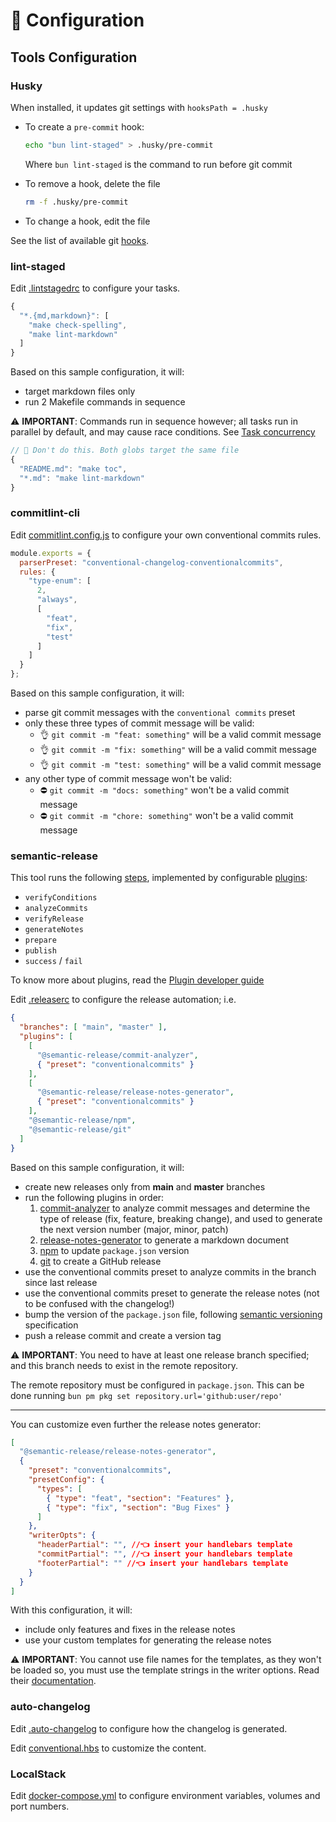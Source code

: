 # 🔧 Configuration

## Tools Configuration

### Husky

When installed, it updates git settings with `hooksPath = .husky`

- To create a `pre-commit` hook:

    ```sh
    echo "bun lint-staged" > .husky/pre-commit
    ```

    Where `bun lint-staged` is the command to run before git commit

- To remove a hook, delete the file

    ```sh
    rm -f .husky/pre-commit
    ```

- To change a hook, edit the file

See the list of available git [hooks](https://git-scm.com/docs/githooks).

### lint-staged

Edit [.lintstagedrc](../.config/.lintstagedrc) to configure your tasks.

```js
{
  "*.{md,markdown}": [
    "make check-spelling",
    "make lint-markdown"
  ]
}
```

Based on this sample configuration, it will:

- target markdown files only
- run 2 Makefile commands in sequence

⚠️ **IMPORTANT**: Commands run in sequence however; all tasks run in parallel by default, and may cause race conditions. See [Task concurrency](https://github.com/lint-staged/lint-staged?tab=readme-ov-file#task-concurrency)

```js
// 🚫 Don't do this. Both globs target the same file
{
  "README.md": "make toc",
  "*.md": "make lint-markdown"
}
```

### commitlint-cli

Edit [commitlint.config.js](../.config/commitlint.config.js) to configure your own conventional commits rules.

```js
module.exports = {
  parserPreset: "conventional-changelog-conventionalcommits",
  rules: {
    "type-enum": [
      2,
      "always",
      [
        "feat",
        "fix",
        "test"
      ]
    ]
  }
};
```

Based on this sample configuration, it will:

- parse git commit messages with the `conventional commits` preset
- only these three types of commit message will be valid:
  - 👌 `git commit -m "feat: something"` will be a valid commit message
  - 👌 `git commit -m "fix: something"` will be a valid commit message
  - 👌 `git commit -m "test: something"` will be a valid commit message
- any other type of commit message won't be valid:
  - ⛔ `git commit -m "docs: something"` won't be a valid commit message
  - ⛔ `git commit -m "chore: something"` won't be a valid commit message

### semantic-release

This tool runs the following [steps](https://github.com/semantic-release/semantic-release/blob/master/docs/usage/plugins.md#plugins), implemented by configurable [plugins](https://github.com/semantic-release/semantic-release/blob/master/docs/extending/plugins-list.md):

- `verifyConditions`
- `analyzeCommits`
- `verifyRelease`
- `generateNotes`
- `prepare`
- `publish`
- `success` / `fail`

To know more about plugins, read the [Plugin developer guide](https://github.com/semantic-release/semantic-release/blob/master/docs/developer-guide/plugin.md)

Edit [.releaserc](../.config/.releaserc) to configure the release automation; i.e.

```json
{
  "branches": [ "main", "master" ],
  "plugins": [
    [
      "@semantic-release/commit-analyzer",
      { "preset": "conventionalcommits" }
    ],
    [
      "@semantic-release/release-notes-generator",
      { "preset": "conventionalcommits" }
    ],
    "@semantic-release/npm",
    "@semantic-release/git"
  ]
}
```

Based on this sample configuration, it will:

- create new releases only from **main** and **master** branches
- run the following plugins in order:
  1. [commit-analyzer](https://github.com/semantic-release/commit-analyzer) to analyze commit messages and determine the type of release (fix, feature, breaking change), and used to generate the next version number (major, minor, patch)
  2. [release-notes-generator](https://github.com/semantic-release/release-notes-generator) to generate a markdown document
  3. [npm](https://github.com/semantic-release/npm) to update `package.json` version
  4. [git](https://github.com/semantic-release/git) to create a GitHub release
- use the conventional commits preset to analyze commits in the branch since last release
- use the conventional commits preset to generate the release notes (not to be confused with the changelog!)
- bump the version of the `package.json` file, following [semantic versioning](https://semver.org/) specification
- push a release commit and create a version tag

⚠️ **IMPORTANT**: You need to have at least one release branch specified; and this branch needs to exist in the remote repository.

The remote repository must be configured in `package.json`. This can be done running `bun pm pkg set repository.url='github:user/repo'`

---

You can customize even further the release notes generator:

```json
[
  "@semantic-release/release-notes-generator",
  {
    "preset": "conventionalcommits",
    "presetConfig": {
      "types": [
        { "type": "feat", "section": "Features" },
        { "type": "fix", "section": "Bug Fixes" }
      ]
    },
    "writerOpts": {
      "headerPartial": "", //👈 insert your handlebars template
      "commitPartial": "", //👈 insert your handlebars template
      "footerPartial": "" //👈 insert your handlebars template
    }
  }
]
```

With this configuration, it will:

- include only features and fixes in the release notes
- use your custom templates for generating the release notes

⚠️ **IMPORTANT**: You cannot use file names for the templates, as they won't be loaded so, you must use the template strings in the writer options. Read their [documentation](https://github.com/conventional-changelog/conventional-changelog/tree/master/packages/conventional-changelog-writer#partials).

### auto-changelog

Edit [.auto-changelog](../.config/.auto-changelog) to configure how the changelog is generated.

Edit [conventional.hbs](../res/templates/changelog/conventional.hbs) to customize the content.

### LocalStack

Edit [docker-compose.yml](../.config/docker-compose.yml) to configure environment variables, volumes and port numbers.
